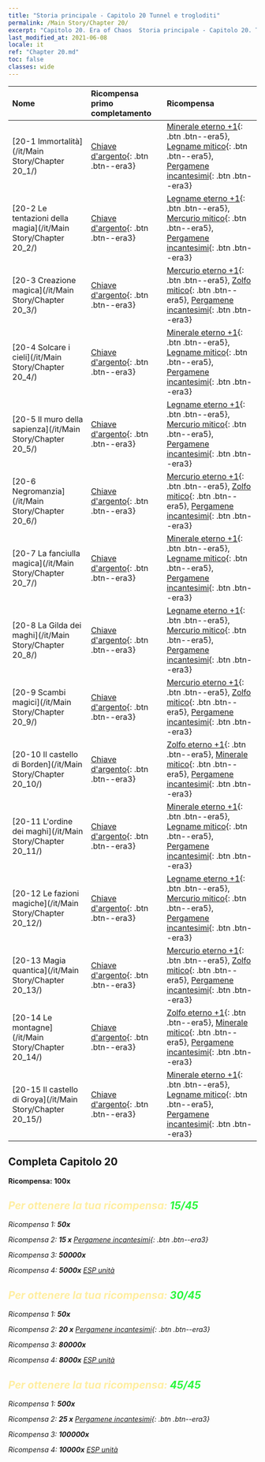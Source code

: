 ```yaml
---
title: "Storia principale - Capitolo 20 Tunnel e trogloditi"
permalink: /Main Story/Chapter 20/
excerpt: "Capitolo 20. Era of Chaos  Storia principale - Capitolo 20. Tunnel e trogloditi"
last_modified_at: 2021-06-08
locale: it
ref: "Chapter 20.md"
toc: false
classes: wide
---
```


  | Nome |  Ricompensa primo completamento | Ricompensa |
  |:------------|:------------|:------------| 
  | [20-1 Immortalità](/it/Main Story/Chapter 20_1/) | [Chiave d'argento](/ItemsIT/con_693/){: .btn .btn--era3} | [Minerale eterno +1](/ItemsIT/mat_68/){: .btn .btn--era5}, [Legname mitico](/ItemsIT/mat_62/){: .btn .btn--era5}, [Pergamene incantesimi](/ItemsIT/con_694/){: .btn .btn--era3} |
  | [20-2 Le tentazioni della magia](/it/Main Story/Chapter 20_2/) | [Chiave d'argento](/ItemsIT/con_693/){: .btn .btn--era3} | [Legname eterno +1](/ItemsIT/mat_69/){: .btn .btn--era5}, [Mercurio mitico](/ItemsIT/mat_63/){: .btn .btn--era5}, [Pergamene incantesimi](/ItemsIT/con_694/){: .btn .btn--era3} |
  | [20-3 Creazione magica](/it/Main Story/Chapter 20_3/) | [Chiave d'argento](/ItemsIT/con_693/){: .btn .btn--era3} | [Mercurio eterno +1](/ItemsIT/mat_70/){: .btn .btn--era5}, [Zolfo mitico](/ItemsIT/mat_64/){: .btn .btn--era5}, [Pergamene incantesimi](/ItemsIT/con_694/){: .btn .btn--era3} |
  | [20-4 Solcare i cieli](/it/Main Story/Chapter 20_4/) | [Chiave d'argento](/ItemsIT/con_693/){: .btn .btn--era3} | [Minerale eterno +1](/ItemsIT/mat_68/){: .btn .btn--era5}, [Legname mitico](/ItemsIT/mat_62/){: .btn .btn--era5}, [Pergamene incantesimi](/ItemsIT/con_694/){: .btn .btn--era3} |
  | [20-5 Il muro della sapienza](/it/Main Story/Chapter 20_5/) | [Chiave d'argento](/ItemsIT/con_693/){: .btn .btn--era3} | [Legname eterno +1](/ItemsIT/mat_69/){: .btn .btn--era5}, [Mercurio mitico](/ItemsIT/mat_63/){: .btn .btn--era5}, [Pergamene incantesimi](/ItemsIT/con_694/){: .btn .btn--era3} |
  | [20-6 Negromanzia](/it/Main Story/Chapter 20_6/) | [Chiave d'argento](/ItemsIT/con_693/){: .btn .btn--era3} | [Mercurio eterno +1](/ItemsIT/mat_70/){: .btn .btn--era5}, [Zolfo mitico](/ItemsIT/mat_64/){: .btn .btn--era5}, [Pergamene incantesimi](/ItemsIT/con_694/){: .btn .btn--era3} |
  | [20-7 La fanciulla magica](/it/Main Story/Chapter 20_7/) | [Chiave d'argento](/ItemsIT/con_693/){: .btn .btn--era3} | [Minerale eterno +1](/ItemsIT/mat_68/){: .btn .btn--era5}, [Legname mitico](/ItemsIT/mat_62/){: .btn .btn--era5}, [Pergamene incantesimi](/ItemsIT/con_694/){: .btn .btn--era3} |
  | [20-8 La Gilda dei maghi](/it/Main Story/Chapter 20_8/) | [Chiave d'argento](/ItemsIT/con_693/){: .btn .btn--era3} | [Legname eterno +1](/ItemsIT/mat_69/){: .btn .btn--era5}, [Mercurio mitico](/ItemsIT/mat_63/){: .btn .btn--era5}, [Pergamene incantesimi](/ItemsIT/con_694/){: .btn .btn--era3} |
  | [20-9 Scambi magici](/it/Main Story/Chapter 20_9/) | [Chiave d'argento](/ItemsIT/con_693/){: .btn .btn--era3} | [Mercurio eterno +1](/ItemsIT/mat_70/){: .btn .btn--era5}, [Zolfo mitico](/ItemsIT/mat_64/){: .btn .btn--era5}, [Pergamene incantesimi](/ItemsIT/con_694/){: .btn .btn--era3} |
  | [20-10 Il castello di Borden](/it/Main Story/Chapter 20_10/) | [Chiave d'argento](/ItemsIT/con_693/){: .btn .btn--era3} | [Zolfo eterno +1](/ItemsIT/mat_71/){: .btn .btn--era5}, [Minerale mitico](/ItemsIT/mat_61/){: .btn .btn--era5}, [Pergamene incantesimi](/ItemsIT/con_694/){: .btn .btn--era3} |
  | [20-11 L'ordine dei maghi](/it/Main Story/Chapter 20_11/) | [Chiave d'argento](/ItemsIT/con_693/){: .btn .btn--era3} | [Minerale eterno +1](/ItemsIT/mat_68/){: .btn .btn--era5}, [Legname mitico](/ItemsIT/mat_62/){: .btn .btn--era5}, [Pergamene incantesimi](/ItemsIT/con_694/){: .btn .btn--era3} |
  | [20-12 Le fazioni magiche](/it/Main Story/Chapter 20_12/) | [Chiave d'argento](/ItemsIT/con_693/){: .btn .btn--era3} | [Legname eterno +1](/ItemsIT/mat_69/){: .btn .btn--era5}, [Mercurio mitico](/ItemsIT/mat_63/){: .btn .btn--era5}, [Pergamene incantesimi](/ItemsIT/con_694/){: .btn .btn--era3} |
  | [20-13 Magia quantica](/it/Main Story/Chapter 20_13/) | [Chiave d'argento](/ItemsIT/con_693/){: .btn .btn--era3} | [Mercurio eterno +1](/ItemsIT/mat_70/){: .btn .btn--era5}, [Zolfo mitico](/ItemsIT/mat_64/){: .btn .btn--era5}, [Pergamene incantesimi](/ItemsIT/con_694/){: .btn .btn--era3} |
  | [20-14 Le montagne](/it/Main Story/Chapter 20_14/) | [Chiave d'argento](/ItemsIT/con_693/){: .btn .btn--era3} | [Zolfo eterno +1](/ItemsIT/mat_71/){: .btn .btn--era5}, [Minerale mitico](/ItemsIT/mat_61/){: .btn .btn--era5}, [Pergamene incantesimi](/ItemsIT/con_694/){: .btn .btn--era3} |
  | [20-15 Il castello di Groya](/it/Main Story/Chapter 20_15/) | [Chiave d'argento](/ItemsIT/con_693/){: .btn .btn--era3} | [Minerale eterno +1](/ItemsIT/mat_68/){: .btn .btn--era5}, [Legname mitico](/ItemsIT/mat_62/){: .btn .btn--era5}, [Pergamene incantesimi](/ItemsIT/con_694/){: .btn .btn--era3} |


## Completa Capitolo 20

 **Ricompensa:**  **100x** <i class="fas fa-gem"/>



## <span style="color: #ffeea0">Per ottenere la tua ricompensa: </span><span style="color: #27f73a">15/45</span>

 Ricompensa 1:  **50x** <i class="fas fa-gem"/>

 Ricompensa 2: **15 x** [Pergamene incantesimi](/ItemsIT/con_694/){: .btn .btn--era3}

 Ricompensa 3:  **50000x** <i class="fas fa-coins"/>

 Ricompensa 4:  **5000x** [ESP unità](/ItemsIT/con_902/)



## <span style="color: #ffeea0">Per ottenere la tua ricompensa: </span><span style="color: #27f73a">30/45</span>

 Ricompensa 1:  **50x** <i class="fas fa-gem"/>

 Ricompensa 2: **20 x** [Pergamene incantesimi](/ItemsIT/con_694/){: .btn .btn--era3}

 Ricompensa 3:  **80000x** <i class="fas fa-coins"/>

 Ricompensa 4:  **8000x** [ESP unità](/ItemsIT/con_902/)



## <span style="color: #ffeea0">Per ottenere la tua ricompensa: </span><span style="color: #27f73a">45/45</span>

 Ricompensa 1:  **500x** <i class="fas fa-gem"/>

 Ricompensa 2: **25 x** [Pergamene incantesimi](/ItemsIT/con_694/){: .btn .btn--era3}

 Ricompensa 3:  **100000x** <i class="fas fa-coins"/>

 Ricompensa 4:  **10000x** [ESP unità](/ItemsIT/con_902/)

